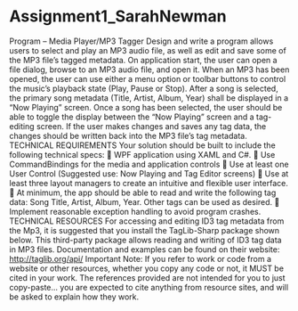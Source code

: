 # Assignment1_SarahNewman
Program – Media Player/MP3 Tagger
Design and write a program allows users to select and play an MP3 audio file, as well as edit and save some of the
MP3 file’s tagged metadata.
On application start, the user can open a file dialog, browse to an MP3 audio file, and open it. When an MP3 has
been opened, the user can use either a menu option or toolbar buttons to control the music’s playback state
(Play, Pause or Stop). After a song is selected, the primary song metadata (Title, Artist, Album, Year) shall be
displayed in a “Now Playing” screen.
Once a song has been selected, the user should be able to toggle the display between the “Now Playing” screen
and a tag-editing screen. If the user makes changes and saves any tag data, the changes should be written back
into the MP3 file’s tag metadata.
TECHNICAL REQUIREMENTS
Your solution should be built to include the following technical specs:
 WPF application using XAML and C#.
 Use CommandBindings for the media and application controls
 Use at least one User Control (Suggested use: Now Playing and Tag Editor screens)
 Use at least three layout managers to create an intuitive and flexible user interface.
 At minimum, the app should be able to read and write the following tag data: Song Title, Artist, Album,
Year. Other tags can be used as desired.
 Implement reasonable exception handling to avoid program crashes.
TECHNICAL RESOURCES
For accessing and editing ID3 tag metadata from the Mp3, it is suggested that you install the TagLib-Sharp package
shown below. This third-party package allows reading and writing of ID3 tag data in MP3 files. Documentation and
examples can be found on their website: http://taglib.org/api/
Important Note: If you refer to work or code from a website or other resources, whether you copy any code or
not, it MUST be cited in your work. The references provided are not intended for you to just copy-paste... you are
expected to cite anything from resource sites, and will be asked to explain how they work.
